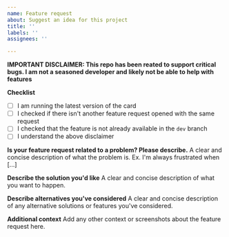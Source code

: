 ```yaml
---
name: Feature request
about: Suggest an idea for this project
title: ''
labels: ''
assignees: ''

---
```

**IMPORTANT DISCLAIMER: This repo has been reated to support critical bugs. I am not a seasoned developer and likely not be able to help with features**

**Checklist**
- [ ] I am running the latest version of the card
- [ ] I checked if there isn't another feature request opened with the same request
- [ ] I checked that the feature is not already available in the `dev` branch
- [ ] I understand the above disclaimer

**Is your feature request related to a problem? Please describe.**
A clear and concise description of what the problem is. Ex. I'm always frustrated when [...]

**Describe the solution you'd like**
A clear and concise description of what you want to happen.

**Describe alternatives you've considered**
A clear and concise description of any alternative solutions or features you've considered.

**Additional context**
Add any other context or screenshots about the feature request here.
